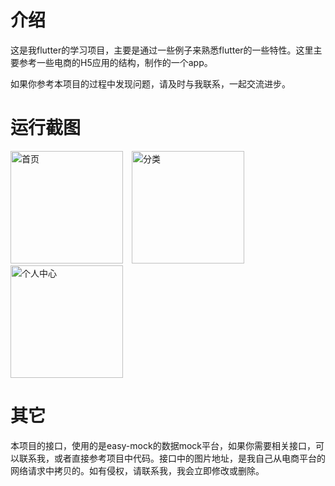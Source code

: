 # 介绍

这是我flutter的学习项目，主要是通过一些例子来熟悉flutter的一些特性。这里主要参考一些电商的H5应用的结构，制作的一个app。

如果你参考本项目的过程中发现问题，请及时与我联系，一起交流进步。

# 运行截图

<div>
  <image src="./screenshots/home.png" width="180" alt="首页" style="margin-right: 10px;"/>
  <image src="./screenshots/category.png" width="180" alt="分类" style="margin-right: 10px;"/>
  <image src="./screenshots/member.png" width="180" alt="个人中心"/>
</div>

# 其它

本项目的接口，使用的是easy-mock的数据mock平台，如果你需要相关接口，可以联系我，或者直接参考项目中代码。接口中的图片地址，是我自己从电商平台的网络请求中拷贝的。如有侵权，请联系我，我会立即修改或删除。
